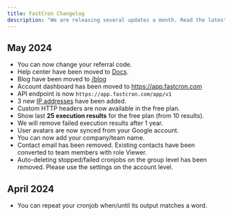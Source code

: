 ```yaml
---
title: FastCron Changelog
description: "We are releasing several updates a month. Read the latest updates here."
---
```


## May 2024
- You can now change your referral code.
- Help center have been moved to [Docs](/docs).
- Blog have been moved to [/blog](/blog)
- Account dashboard has been moved to https://app.fastcron.com
- API endpoint is now `https://app.fastcron.com/app/v1`
- 3 new [IP addresses](/ip-addresses) have been added.
- Custom HTTP headers are now available in the free plan.
- Show last **25 execution results** for the free plan (from 10 results).
- We will remove failed execution results after 1 year.
- User avatars are now synced from your Google account.
- You can now add your company/team name.
- Contact email has been removed. Existing contacts have been converted to team members with role Viewer.
- Auto-deleting stopped/failed cronjobs on the group level has been removed. Please use the settings on the account level.

## April 2024
- You can repeat your cronjob when/until its output matches a word.

